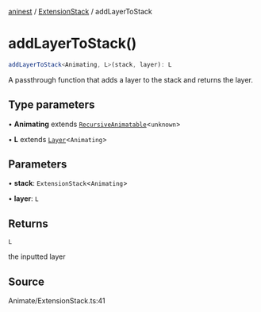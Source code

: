 [aninest](../../index.md) / [ExtensionStack](../index.md) / addLayerToStack

# addLayerToStack()

```ts
addLayerToStack<Animating, L>(stack, layer): L
```

A passthrough function that adds a layer to the stack and
returns the layer.

## Type parameters

• **Animating** extends [`RecursiveAnimatable`](../../AnimatableTypes/type-aliases/RecursiveAnimatable.md)\<`unknown`\>

• **L** extends [`Layer`](../../Extensions/type-aliases/Layer.md)\<`Animating`\>

## Parameters

• **stack**: `ExtensionStack`\<`Animating`\>

• **layer**: `L`

## Returns

`L`

the inputted layer

## Source

Animate/ExtensionStack.ts:41
